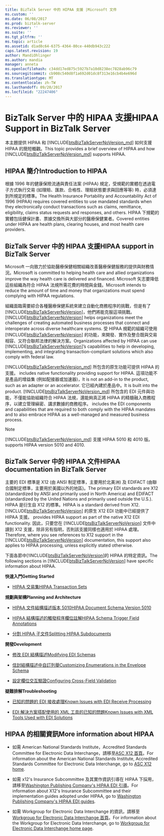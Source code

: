```yaml
---
title: BizTalk Server 中的 HIPAA 支援 |Microsoft 文件
ms.custom: ''
ms.date: 06/08/2017
ms.prod: biztalk-server
ms.reviewer: ''
ms.suite: ''
ms.tgt_pltfrm: ''
ms.topic: article
ms.assetid: d1ad8c64-6375-4364-80ce-440db943c222
caps.latest.revision: 19
author: MandiOhlinger
ms.author: mandia
manager: anneta
ms.openlocfilehash: c34dd17ed875c5927b7a10d8238ec7828ab96c79
ms.sourcegitcommit: cb908c540d8f1a692d01dc8f313e16cb4b4e696d
ms.translationtype: MT
ms.contentlocale: zh-TW
ms.lasthandoff: 09/20/2017
ms.locfileid: "22247406"
---
```

# <a name="hipaa-support-in-biztalk-server"></a><span data-ttu-id="0a31e-102">BizTalk Server 中的 HIPAA 支援</span><span class="sxs-lookup"><span data-stu-id="0a31e-102">HIPAA Support in BizTalk Server</span></span>
<span data-ttu-id="0a31e-103">本主題提供 HIPAA 和 [!INCLUDE[btsBizTalkServerNoVersion_md](../includes/btsbiztalkservernoversion-md.md)] 如何支援 HIPAA 的簡短概觀。</span><span class="sxs-lookup"><span data-stu-id="0a31e-103">This topic provides a brief overview of HIPAA and how [!INCLUDE[btsBizTalkServerNoVersion_md](../includes/btsbiztalkservernoversion-md.md)] supports HIPAA.</span></span>  
  
## <a name="introduction-to-hipaa"></a><span data-ttu-id="0a31e-104">HIPAA 簡介</span><span class="sxs-lookup"><span data-stu-id="0a31e-104">Introduction to HIPAA</span></span>  
 <span data-ttu-id="0a31e-105">根據 1996 年的健康保險流通與責任法案 (HIPAA) 規定，受規範的實體在透過電子方式執行交易 (如理賠、匯款、合格性、理賠狀態要求與回應等等) 時，必須達到所規定的標準。</span><span class="sxs-lookup"><span data-stu-id="0a31e-105">The Health Insurance Portability and Accountability Act of 1996 (HIPAA) requires covered entities to use mandated standards when they electronically conduct transactions such as claims, remittance, eligibility, claims status requests and responses, and others.</span></span> <span data-ttu-id="0a31e-106">HIPAA 下規範的實體包括健保計畫、票據交換所與大部分的醫療保健業者。</span><span class="sxs-lookup"><span data-stu-id="0a31e-106">Covered entities under HIPAA are health plans, clearing houses, and most health care providers.</span></span>  
  
## <a name="hipaa-support-in-biztalk-server"></a><span data-ttu-id="0a31e-107">BizTalk Server 中的 HIPAA 支援</span><span class="sxs-lookup"><span data-stu-id="0a31e-107">HIPAA support in BizTalk Server</span></span>  
 <span data-ttu-id="0a31e-108">Microsoft 一向致力於協助醫療保健相關組織改善醫療保健服務的提供與財務情況。</span><span class="sxs-lookup"><span data-stu-id="0a31e-108">Microsoft is committed to helping health care and allied organizations improve the way health care is delivered and financed.</span></span> <span data-ttu-id="0a31e-109">Microsoft 矢志要降低這些組織為符合 HIPAA 法規所需花費的時間與金錢。</span><span class="sxs-lookup"><span data-stu-id="0a31e-109">Microsoft intends to reduce the amount of time and money that organizations must spend complying with HIPAA regulations.</span></span>  
  
 <span data-ttu-id="0a31e-110">組織面臨需要綜合各種醫療保健系統來建立自動化商務程序的挑戰，但是有了 [!INCLUDE[btsBizTalkServerNoVersion](../includes/btsbiztalkservernoversion-md.md)]，他們將能克服這項挑戰。</span><span class="sxs-lookup"><span data-stu-id="0a31e-110">[!INCLUDE[btsBizTalkServerNoVersion](../includes/btsbiztalkservernoversion-md.md)] helps organizations meet the challenges of creating automated business processes that connect and interoperate across diverse healthcare systems.</span></span> <span data-ttu-id="0a31e-111">受 HIPAA 規範的組織可使用 [!INCLUDE[btsBizTalkServerNoVersion](../includes/btsbiztalkservernoversion-md.md)] 的功能，來開發、實作及整合既與交易相容、又符合聯邦法律的解決方案。</span><span class="sxs-lookup"><span data-stu-id="0a31e-111">Organizations affected by HIPAA can use [!INCLUDE[btsBizTalkServerNoVersion](../includes/btsbiztalkservernoversion-md.md)]’s capabilities to help in developing, implementing, and integrating transaction-compliant solutions which also comply with federal law.</span></span>  
  
[!INCLUDE[btsBizTalkServerNoVersion_md](../includes/btsbiztalkservernoversion-md.md)]<span data-ttu-id="0a31e-112"> 所包含的原生功能可提供 HIPAA 的支援。</span><span class="sxs-lookup"><span data-stu-id="0a31e-112"> includes native functionality providing support for HIPAA.</span></span> <span data-ttu-id="0a31e-113">這項功能不是產品的增益集 (例如配接器或加速器)，</span><span class="sxs-lookup"><span data-stu-id="0a31e-113">It is not an add-in to the product, such as an adapter or an accelerator.</span></span> <span data-ttu-id="0a31e-114">它已經內建於產品中。</span><span class="sxs-lookup"><span data-stu-id="0a31e-114">It is built into the product.</span></span> [!INCLUDE[btsBizTalkServerNoVersion_md](../includes/btsbiztalkservernoversion-md.md)]<span data-ttu-id="0a31e-115"> 所包含的 EDI 元件與功能，不僅能協助組織符合 HIPAA 法規，還能夠真正將 HIPAA 的精髓融入商務程序，以建立管理縝密、講求數據的商務程序。</span><span class="sxs-lookup"><span data-stu-id="0a31e-115"> includes the EDI components and capabilities that are required to both comply with the HIPAA mandates and to also embrace HIPAA as a well-managed and measured business process.</span></span>  
  
> [!NOTE]
>  [!INCLUDE[btsBizTalkServerNoVersion_md](../includes/btsbiztalkservernoversion-md.md)]<span data-ttu-id="0a31e-116"> 支援 HIPAA 5010 和 4010 版。</span><span class="sxs-lookup"><span data-stu-id="0a31e-116"> supports HIPAA version 5010 and 4010.</span></span>  
  
## <a name="hipaa-documentation-in-biztalk-server"></a><span data-ttu-id="0a31e-117">BizTalk Server 中的 HIPAA 文件</span><span class="sxs-lookup"><span data-stu-id="0a31e-117">HIPAA documentation in BizTalk Server</span></span>  
 <span data-ttu-id="0a31e-118">主要的 EDI 標準是 X12 (由 ANSI 制定標準，主要用於北美洲) 及 EDIFACT (由聯合國制定標準，主要用於美國以外的地區)。</span><span class="sxs-lookup"><span data-stu-id="0a31e-118">The primary EDI standards are X12 (standardized by ANSI and primarily used in North America) and EDIFACT (standardized by the United Nations and primarily used outside the U.S.).</span></span> <span data-ttu-id="0a31e-119">HIPAA 是衍生自 X12 的標準。</span><span class="sxs-lookup"><span data-stu-id="0a31e-119">HIPAA is a standard derived from X12.</span></span> [!INCLUDE[btsBizTalkServerNoVersion](../includes/btsbiztalkservernoversion-md.md)]<span data-ttu-id="0a31e-120"> 的原生 X12 EDI 功能中已經提供了 HIPAA 支援。</span><span class="sxs-lookup"><span data-stu-id="0a31e-120"> provides HIPAA support as part of the native X12 EDI functionality.</span></span> <span data-ttu-id="0a31e-121">因此，只要您在 [!INCLUDE[btsBizTalkServerNoVersion](../includes/btsbiztalkservernoversion-md.md)] 文件中讀到 X12 支援，除非另有指明，否則該支援同樣也適用於 HIPAA 處理。</span><span class="sxs-lookup"><span data-stu-id="0a31e-121">Therefore, where you see references to X12 support in the [!INCLUDE[btsBizTalkServerNoVersion](../includes/btsbiztalkservernoversion-md.md)] documentation, this support also applies to HIPAA processing, unless explicitly stated otherwise.</span></span>  
  
 <span data-ttu-id="0a31e-122">下面各節中[!INCLUDE[btsBizTalkServerNoVersion](../includes/btsbiztalkservernoversion-md.md)]的 HIPAA 的特定資訊。</span><span class="sxs-lookup"><span data-stu-id="0a31e-122">The following sections in [!INCLUDE[btsBizTalkServerNoVersion](../includes/btsbiztalkservernoversion-md.md)] have specific information about HIPAA.</span></span>  
  
 <span data-ttu-id="0a31e-123">**快速入門**</span><span class="sxs-lookup"><span data-stu-id="0a31e-123">**Getting Started**</span></span>  
  
-   [<span data-ttu-id="0a31e-124">HIPAA 交易集</span><span class="sxs-lookup"><span data-stu-id="0a31e-124">HIPAA Transaction Sets</span></span>](../core/hipaa-transaction-sets.md)  
  
 <span data-ttu-id="0a31e-125">**規劃與架構**</span><span class="sxs-lookup"><span data-stu-id="0a31e-125">**Planning and Architecture**</span></span>  
  
-   [<span data-ttu-id="0a31e-126">HIPAA 文件結構描述版本 5010</span><span class="sxs-lookup"><span data-stu-id="0a31e-126">HIPAA Document Schema Version 5010</span></span>](../core/hipaa-document-schema-version-5010.md)  
  
-   [<span data-ttu-id="0a31e-127">HIPAA 結構描述的觸發程序欄位註解</span><span class="sxs-lookup"><span data-stu-id="0a31e-127">HIPAA Schema Trigger Field Annotations</span></span>](../core/hipaa-schema-trigger-field-annotations.md)  
  
-   [<span data-ttu-id="0a31e-128">分割 HIPAA 子文件</span><span class="sxs-lookup"><span data-stu-id="0a31e-128">Splitting HIPAA Subdocuments</span></span>](../core/splitting-hipaa-subdocuments.md)  
  
 <span data-ttu-id="0a31e-129">**開發**</span><span class="sxs-lookup"><span data-stu-id="0a31e-129">**Development**</span></span>  
  
-   [<span data-ttu-id="0a31e-130">修改 EDI 結構描述</span><span class="sxs-lookup"><span data-stu-id="0a31e-130">Modifying EDI Schemas</span></span>](../core/modifying-edi-schemas.md) 

- [<span data-ttu-id="0a31e-131">信封結構描述中自訂列舉</span><span class="sxs-lookup"><span data-stu-id="0a31e-131">Customizing Enumerations in the Envelope Schema</span></span>](../core/customizing-enumerations-in-the-envelope-schema.md)

- [<span data-ttu-id="0a31e-132">設定欄位交互驗證</span><span class="sxs-lookup"><span data-stu-id="0a31e-132">Configuring Cross-Field Validation</span></span>](../core/configuring-cross-field-validation.md)

  
 <span data-ttu-id="0a31e-133">**疑難排解**</span><span class="sxs-lookup"><span data-stu-id="0a31e-133">**Troubleshooting**</span></span>  
  
-   [<span data-ttu-id="0a31e-134">已知的問題的 EDI 接收處理</span><span class="sxs-lookup"><span data-stu-id="0a31e-134">Known Issues with EDI Receive Processing</span></span>](../core/known-issues-with-edi-receive-processing.md)  
  
-   [<span data-ttu-id="0a31e-135">EDI 解決方案搭配使用的 XML 工具的已知的問題</span><span class="sxs-lookup"><span data-stu-id="0a31e-135">Known Issues with XML Tools Used with EDI Solutions</span></span>](../core/known-issues-with-xml-tools-used-with-edi-solutions.md)  
  
## <a name="more-information-about-hipaa"></a><span data-ttu-id="0a31e-136">HIPAA 的相關資訊</span><span class="sxs-lookup"><span data-stu-id="0a31e-136">More information about HIPAA</span></span>  
  
-   <span data-ttu-id="0a31e-137">如需 American National Standards Institute，Accredited Standards Committee for Electronic Data Interchange，請移至[ASC X12 首頁](http://www.x12.org/)。</span><span class="sxs-lookup"><span data-stu-id="0a31e-137">For information about the American National Standards Institute, Accredited Standards Committee for Electronic Data Interchange, go to [ASC X12 home](http://www.x12.org/).</span></span>  
  
-   <span data-ttu-id="0a31e-138">如需 x12's Insurance Subcommittee 及其實作資訊引導在 HIPAA 下採用，請移至[Washington Publishing Company's HIPAA EDI 引導](http://www.wpc-edi.com/)。</span><span class="sxs-lookup"><span data-stu-id="0a31e-138">For information about X12's Insurance Subcommittee and their implementation guides adopted under HIPAA, go to [Washington Publishing Company's HIPAA EDI guides](http://www.wpc-edi.com/).</span></span>
  
-   <span data-ttu-id="0a31e-139">如需 Workgroup for Electronic Data Interchange 的資訊，請移至[Workgroup for Electronic Data Interchange 首頁](http://www.wedi.org/)。</span><span class="sxs-lookup"><span data-stu-id="0a31e-139">For information about the Workgroup for Electronic Data Interchange, go to [Workgroup for Electronic Data Interchange home page](http://www.wedi.org/).</span></span>